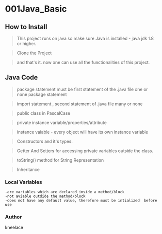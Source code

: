 # 001Java_Basic

## How to Install

> This project runs on java so make sure Java is installed - java jdk 1.8 or higher.

>Clone the Project

>and that's it. now one can use all the functionalities of this project.

## Java Code 

> package statement must be first statement of the .java file one or none package statement

>import statement , second statement of .java file many or none

>public class in PascalCase

> private instance variable/properties/attribute

>instance vaiable - every object will have its own instance variable

> Constructors and it's types. 

> Getter And Setters for accessing private variables outside the class.

> toString() method for String Representation

> Inheritance



### Local Variables

	-are variables which are declared inside a method/block
	-not aviable outdide the method/block
	-does not have any default value, therefore must be intialized 	before use


### Author
kneelace
